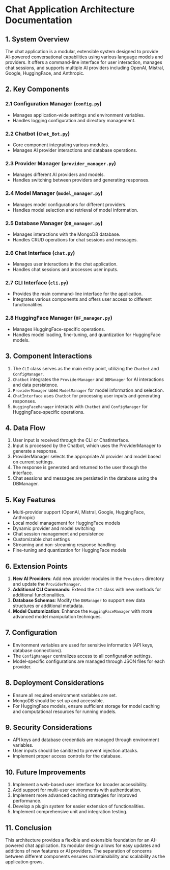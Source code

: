 # Chat Application Architecture Documentation

## 1. System Overview

The chat application is a modular, extensible system designed to provide AI-powered conversational capabilities using various language models and providers. It offers a command-line interface for user interaction, manages chat sessions, and supports multiple AI providers including OpenAI, Mistral, Google, HuggingFace, and Anthropic.

## 2. Key Components

### 2.1 Configuration Manager (`config.py`)
- Manages application-wide settings and environment variables.
- Handles logging configuration and directory management.

### 2.2 Chatbot (`Chat_Bot.py`)
- Core component integrating various modules.
- Manages AI provider interactions and database operations.

### 2.3 Provider Manager (`provider_manager.py`)
- Manages different AI providers and models.
- Handles switching between providers and generating responses.

### 2.4 Model Manager (`model_manager.py`)
- Manages model configurations for different providers.
- Handles model selection and retrieval of model information.

### 2.5 Database Manager (`DB_manager.py`)
- Manages interactions with the MongoDB database.
- Handles CRUD operations for chat sessions and messages.

### 2.6 Chat Interface (`chat.py`)
- Manages user interactions in the chat application.
- Handles chat sessions and processes user inputs.

### 2.7 CLI Interface (`cli.py`)
- Provides the main command-line interface for the application.
- Integrates various components and offers user access to different functionalities.

### 2.8 HuggingFace Manager (`HF_manager.py`)
- Manages HuggingFace-specific operations.
- Handles model loading, fine-tuning, and quantization for HuggingFace models.

## 3. Component Interactions

1. The `CLI` class serves as the main entry point, utilizing the `Chatbot` and `ConfigManager`.
2. `Chatbot` integrates the `ProviderManager` and `DBManager` for AI interactions and data persistence.
3. `ProviderManager` uses `ModelManager` for model information and selection.
4. `ChatInterface` uses `Chatbot` for processing user inputs and generating responses.
5. `HuggingFaceManager` interacts with `Chatbot` and `ConfigManager` for HuggingFace-specific operations.

## 4. Data Flow

1. User input is received through the CLI or ChatInterface.
2. Input is processed by the Chatbot, which uses the ProviderManager to generate a response.
3. ProviderManager selects the appropriate AI provider and model based on current settings.
4. The response is generated and returned to the user through the interface.
5. Chat sessions and messages are persisted in the database using the DBManager.

## 5. Key Features

- Multi-provider support (OpenAI, Mistral, Google, HuggingFace, Anthropic)
- Local model management for HuggingFace models
- Dynamic provider and model switching
- Chat session management and persistence
- Customizable chat settings
- Streaming and non-streaming response handling
- Fine-tuning and quantization for HuggingFace models

## 6. Extension Points

1. **New AI Providers**: Add new provider modules in the `Providers` directory and update the `ProviderManager`.
2. **Additional CLI Commands**: Extend the `CLI` class with new methods for additional functionalities.
3. **Database Schemas**: Modify the `DBManager` to support new data structures or additional metadata.
4. **Model Customization**: Enhance the `HuggingFaceManager` with more advanced model manipulation techniques.

## 7. Configuration

- Environment variables are used for sensitive information (API keys, database connections).
- The `ConfigManager` centralizes access to all configuration settings.
- Model-specific configurations are managed through JSON files for each provider.

## 8. Deployment Considerations

- Ensure all required environment variables are set.
- MongoDB should be set up and accessible.
- For HuggingFace models, ensure sufficient storage for model caching and computational resources for running models.

## 9. Security Considerations

- API keys and database credentials are managed through environment variables.
- User inputs should be sanitized to prevent injection attacks.
- Implement proper access controls for the database.

## 10. Future Improvements

1. Implement a web-based user interface for broader accessibility.
2. Add support for multi-user environments with authentication.
3. Implement more advanced caching strategies for improved performance.
4. Develop a plugin system for easier extension of functionalities.
5. Implement comprehensive unit and integration testing.

## 11. Conclusion

This architecture provides a flexible and extensible foundation for an AI-powered chat application. Its modular design allows for easy updates and additions of new features or AI providers. The separation of concerns between different components ensures maintainability and scalability as the application grows.